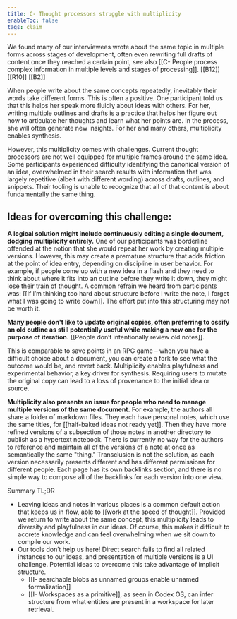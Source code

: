 ```yaml
---
title: C- Thought processors struggle with multiplicity
enableToc: false
tags: claim
---
```

We found many of our interviewees wrote about the same topic in multiple forms across stages of development, often even rewriting full drafts of content once they reached a certain point, see also [[C- People process complex information in multiple levels and stages of processing]]. [[B12]] [[R10]] [[B2]]

When people write about the same concepts repeatedly, inevitably their words take different forms. This is often a positive. One participant told us that this helps her speak more fluidly about ideas with others. For her, writing multiple outlines and drafts is a practice that helps her figure out how to articulate her thoughts and learn what her points are. In the process, she will often generate new insights. For her and many others, multiplicity enables synthesis.

However, this multiplicity comes with challenges. Current thought processors are not well equipped for multiple frames around the same idea. Some participants experienced difficulty identifying the canonical version of an idea, overwhelmed in their search results with information that was largely repetitive (albeit with different wording) across drafts, outlines, and snippets. Their tooling is unable to recognize that all of that content is about fundamentally the same thing.

## Ideas for overcoming this challenge:

**A logical solution might include continuously editing a single document, dodging multiplicity entirely.** One of our participants was borderline offended at the notion that she would repeat her work by creating multiple versions. However, this may create a premature structure that adds friction at the point of idea entry, depending on discipline in user behavior. For example, if people come up with a new idea in a flash and they need to think about where it fits into an outline before they write it down, they might lose their train of thought. A common refrain we heard from participants was: [[If I’m thinking too hard about structure before I write the note, I forget what I was going to write down]]. The effort put into this structuring may not be worth it.

**Many people don't like to update original copies, often preferring to ossify an old outline as still potentially useful while making a new one for the purpose of iteration.** [[People don’t intentionally review old notes]].

This is comparable to save points in an RPG game – when you have a difficult choice about a document, you can create a fork to see what the outcome would be, and revert back. Multiplicity enables playfulness and experimental behavior, a key driver for synthesis. Requiring users to mutate the original copy can lead to a loss of provenance to the initial idea or source.

**Multiplicity also presents an issue for people who need to manage multiple versions of the same document.** For example, the authors all share a folder of markdown files. They each have personal notes, which use the same titles, for [[half-baked ideas not ready yet]]. Then they have more refined versions of a subsection of those notes in another directory to publish as a hypertext notebook. There is currently no way for the authors to reference and maintain all of the versions of a note at once as semantically the same "thing." Transclusion is not the solution, as each version necessarily presents different and has different permissions for different people. Each page has its own backlinks section, and there is no simple way to compose all of the backlinks for each version into one view.

Summary TL;DR

- Leaving ideas and notes in various places is a common default action that keeps us in flow, able to [[work at the speed of thought]]. Provided we return to write about the same concept, this multiplicity leads to diversity and playfulness in our ideas. Of course, this makes it difficult to accrete knowledge and can feel overwhelming when we sit down to compile our work.
- Our tools don’t help us here! Direct search fails to find all related instances to our ideas, and presentation of multiple versions is a UI challenge. Potential ideas to overcome this take advantage of implicit structure.
    -   [[I- searchable blobs as unnamed groups enable unnamed formalization]]
    -   [[I- Workspaces as a primitive]], as seen in Codex OS, can infer structure from what entities are present in a workspace for later retrieval.